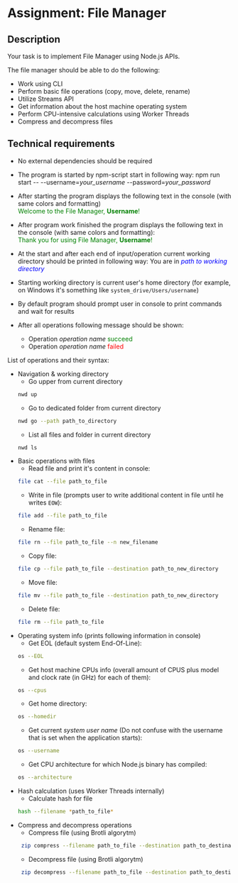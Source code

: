 # Assignment: File Manager

## Description

Your task is to implement File Manager using Node.js APIs.

The file manager should be able to do the following:

- Work using CLI
- Perform basic file operations (copy, move, delete, rename)
- Utilize Streams API
- Get information about the host machine operating system
- Perform CPU-intensive calculations using Worker Threads
- Compress and decompress files

## Technical requirements

- No external dependencies should be required
- The program is started by npm-script start in following way:
npm run start -- --username=*your_username* --password=*your_password*
- After starting the program displays the following text in the console (with same colors and formatting)  
<span style="color:green">Welcome to the File Manager, **Username**!</span>  
- After program work finished the program displays the following text in the console (with same colors and formatting):  
<span style="color:green">Thank you for using File Manager, **Username**!</span>  

- At the start and after each end of input/operation current working directory should be printed in following way:
You are in <span style="color:blue">*path to working directory*</span>
- Starting working directory is current user's home directory (for example, on Windows it's something like `system_drive/Users/username`)
- By default program should prompt user in console to print commands and wait for results  
- After all operations following message should be shown:
    - Operation *operation name* <span style="color:green">succeed</span>
    - Operation *operation name* <span style="color:red">failed</span>

List of operations and their syntax:
- Navigation & working directory
    - Go upper from current directory
    ```bash
    nwd up
    ```
    - Go to dedicated folder from current directory
    ```bash
    nwd go --path path_to_directory
    ```
    - List all files and folder in current directory
    ```bash
    nwd ls
    ```
- Basic operations with files
    - Read file and print it's content in console: 
    ```bash
    file cat --file path_to_file
    ```
    - Write in file (prompts user to write additional content in file until he writes `EOW`): 
    ```bash
    file add --file path_to_file
    ```
    - Rename file: 
    ```bash
    file rn --file path_to_file --n new_filename
    ```
    - Copy file: 
    ```bash
    file cp --file path_to_file --destination path_to_new_directory
    ```
    - Move file: 
    ```bash
    file mv --file path_to_file --destination path_to_new_directory
    ```
    - Delete file: 
    ```bash
    file rm --file path_to_file
    ```
- Operating system info (prints following information in console)
    - Get EOL (default system End-Of-Line): 
    ```bash
    os --EOL
    ```
    - Get host machine CPUs info (overall amount of CPUS plus model and clock rate (in GHz) for each of them): 
    ```bash
    os --cpus
    ```
    - Get home directory: 
    ```bash
    os --homedir
    ```
    - Get current *system user name* (Do not confuse with the username that is set when the application starts): 
    ```bash
    os --username
    ```
    - Get CPU architecture for which Node.js binary has compiled: 
    ```bash
    os --architecture
    ```
- Hash calculation (uses Worker Threads internally)
    - Calculate hash for file 
    ```bash
    hash --filename *path_to_file*
    ```
- Compress and decompress operations
    - Compress file (using Brotli algorytm)
    ```bash
     zip compress --filename path_to_file --destination path_to_destination
    ```
    - Decompress file (using Brotli algorytm)
    ```bash
     zip decompress --filename path_to_file --destination path_to_destination
    ```
    